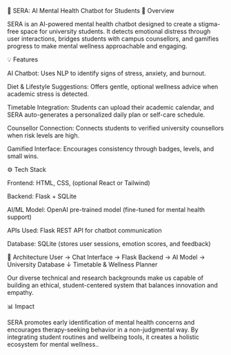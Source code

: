🌿 SERA: AI Mental Health Chatbot for Students
🧠 Overview

SERA is an AI-powered mental health chatbot designed to create a stigma-free space for university students. It detects emotional distress through user interactions, bridges students with campus counsellors, and gamifies progress to make mental wellness approachable and engaging.

💡 Features

AI Chatbot: Uses NLP to identify signs of stress, anxiety, and burnout.

Diet & Lifestyle Suggestions: Offers gentle, optional wellness advice when academic stress is detected.

Timetable Integration: Students can upload their academic calendar, and SERA auto-generates a personalized daily plan or self-care schedule.

Counsellor Connection: Connects students to verified university counsellors when risk levels are high.

Gamified Interface: Encourages consistency through badges, levels, and small wins.

⚙️ Tech Stack

Frontend: HTML, CSS, (optional React or Tailwind)

Backend: Flask + SQLite

AI/ML Model: OpenAI pre-trained model (fine-tuned for mental health support)

APIs Used: Flask REST API for chatbot communication

Database: SQLite (stores user sessions, emotion scores, and feedback)

🧩 Architecture
User → Chat Interface → Flask Backend → AI Model → University Database
                                   ↓
                           Timetable & Wellness Planner



Our diverse technical and research backgrounds make us capable of building an ethical, student-centered system that balances innovation and empathy.

📊 Impact

SERA promotes early identification of mental health concerns and encourages therapy-seeking behavior in a non-judgmental way. By integrating student routines and wellbeing tools, it creates a holistic ecosystem for mental wellness..


